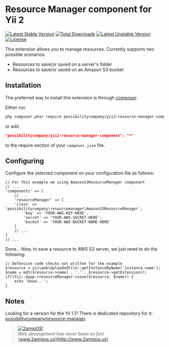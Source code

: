 Resource Manager component for Yii 2
====================================

[![Latest Stable Version](https://poser.pugx.org/possibilitycompany/yii2-resource-manager-component/v/stable.svg)](https://packagist.org/packages/possibilitycompany/yii2-ckeditor-widget) [![Total Downloads](https://poser.pugx.org/possibilitycompany/yii2-resource-manager-component/downloads.svg)](https://packagist.org/packages/possibilitycompany/yii2-resource-manager-component) [![Latest Unstable Version](https://poser.pugx.org/possibilitycompany/yii2-resource-manager-component/v/unstable.svg)](https://packagist.org/packages/possibilitycompany/yii2-resource-manager-component) [![License](https://poser.pugx.org/possibilitycompany/yii2-resource-manager-component/license.svg)](https://packagist.org/packages/possibilitycompany/yii2-resource-manager-component)

This extension allows you to manage resources. Currently supports two possible scenarios: 

- Resources to save/or saved on a server's folder
- Resources to save/or saved on an Amazon S3 bucket



Installation
------------

The preferred way to install this extension is through [composer](http://getcomposer.org/download/).

Either run

```sh
php composer.phar require possibilitycompany/yii2-resource-manager-component "*"
```

or add

```json
"possibilitycompany/yii2-resource-manager-component": "*"
```

to the require section of your `composer.json` file.

Configuring
--------------------------

Configure the selected component on your configuration file as follows:

```
// For this example we using AmazonS3ResourceManager component
// ...
'components' => [  
	// ...   
	'resourceManager' => [
	'class' => 'possibilitycompany\resourcemanager\AmazonS3ResourceManager',
		'key' => 'YOUR-AWS-KEY-HERE',
		'secret' => 'YOUR-AWS-SECRET-HERE',
		'bucket' => 'YOUR-AWS-BUCKET-NAME-HERE'
	]
	// ...
]
// ...  
```

Done... Now, to save a resource to AWS S3 server, we just need to do the following:

```
// Defensive code checks not written for the example
$resource = yii\web\UploadedFile::getInstanceByName('instance-name');
$name = md5($resource->name) . '.' . $resource->getExtension();
if(\Yii::$app->resourceManager->save($resource, $name)) {
    echo 'Done...';
}

```

Notes
-----

Looking for a version for the Yii 1.1? There is dedicated repository for it:
[possibilitycompany/resource-manager](https://github.com/possibilitycompany/resource-manager).

> [![2amigOS!](http://www.gravatar.com/avatar/55363394d72945ff7ed312556ec041e0.png)](http://www.2amigos.us)<br>
<i>Web development has never been so fun!</i><br>
[www.2amigos.us](http://www.2amigos.us)

